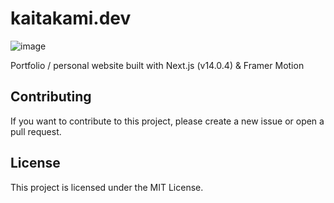 # kaitakami.dev

![image](https://github.com/kaitakami/kaitakami.dev/assets/83680466/3bbc69ef-0cd5-49d5-bcd0-5b2f55699148)


Portfolio / personal website built with Next.js (v14.0.4) & Framer Motion

## Contributing

If you want to contribute to this project, please create a new issue or open a pull request.

## License

This project is licensed under the MIT License.
